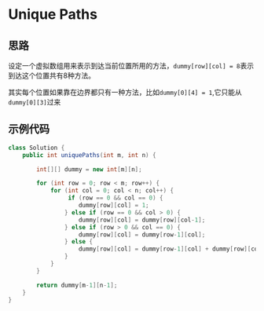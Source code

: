 # Unique Paths
## 思路
设定一个虚拟数组用来表示到达当前位置所用的方法，`dummy[row][col] = 8`表示到达这个位置共有8种方法。

其实每个位置如果靠在边界都只有一种方法，比如`dummy[0][4] = 1`,它只能从`dummy[0][3]`过来
## 示例代码
``` java
class Solution {
    public int uniquePaths(int m, int n) {

        int[][] dummy = new int[m][n];

        for (int row = 0; row < m; row++) {
            for (int col = 0; col < n; col++) {
                 if (row == 0 && col == 0) {
                    dummy[row][col] = 1;
                } else if (row == 0 && col > 0) {
                    dummy[row][col] = dummy[row][col-1];
                } else if (row > 0 && col == 0) {
                    dummy[row][col] = dummy[row-1][col];
                } else {
                    dummy[row][col] = dummy[row-1][col] + dummy[row][col-1];
                }
            }
        }

        return dummy[m-1][n-1];
    }
}
```
